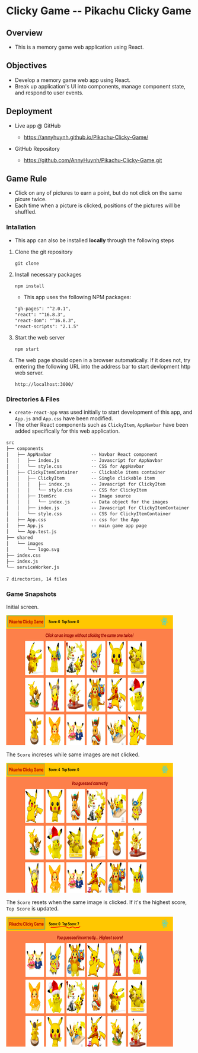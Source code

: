 # Clicky Game -- Pikachu Clicky Game

## Overview

* This is a memory game web application using React. 

## Objectives

* Develop a memory game web app using React. 
* Break up application's UI into components, manage component state, and respond to user events.

## Deployment

* Live app @ GitHub 
  * https://annyhuynh.github.io/Pikachu-Clicky-Game/
 
* GitHub Repository
  * https://github.com/AnnyHuynh/Pikachu-Clicky-Game.git

## Game Rule 

* Click on any of pictures to earn a point, but do not click on the same picure twice.
* Each time when a picture is clicked, positions of the pictures will be shuffled.

### Intallation

* This app can also be installed __locally__ through the following steps 

1. Clone the git repository
    ```
    git clone 
    ```
1. Install necessary packages
    ```
    npm install
    ```
    * This app uses the following NPM packages:
    ```
    "gh-pages": "^2.0.1",
    "react": "^16.8.3",
    "react-dom": "^16.8.3",
    "react-scripts": "2.1.5"
    ```
1. Start the web server
    ```
    npm start
    ```
1. The web page should open in a browser automatically. If it does not, try entering the following URL into the address bar to start devlopment http web server.
    ```
    http://localhost:3000/
    ```

### Directories & Files

* `create-react-app` was used initially to start development of this app, and `App.js` and `App.css` have been modified.
* The other React components such as `ClickyItem`, `AppNavbar` have been added specifically for this web application.

```
src
├── components
│   ├── AppNavbar               -- Navbar React component
│   │   ├── index.js            -- Javascript for AppNavbar
│   │   └── style.css           -- CSS for AppNavbar
│   ├── ClickyItemContainer     -- Clickable items container 
│   │   ├── ClickyItem          -- Single clickable item
│   │   │   ├── index.js        -- Javascript for ClickyItem
│   │   │   └── style.css       -- CSS for ClickyItem
│   │   ├── ItemSrc             -- Image source
│   │   │   └── index.js        -- Data object for the images
│   │   ├── index.js            -- Javascript for ClickyItemContainer
│   │   └── style.css           -- CSS for ClickyItemContainer
│   ├── App.css                 -- css for the App
│   ├── App.js                  -- main game app page
│   └── App.test.js
├── shared
│   └── images
│       └── logo.svg
├── index.css
├── index.js
└── serviceWorker.js

7 directories, 14 files
```

### Game Snapshots

 Initial screen.

<img src="./public/images/demo1.jpg" width="450px" height="350px">

 The `Score` increses while same images are not clicked.

<img src="./public/images/demo2.jpg" width="450px" height="350px">

 The `Score` resets when the same image is clicked. If it's the highest score, `Top Score` is updated.

<img src="./public/images/demo3.jpg" width="450px" height="350px">



